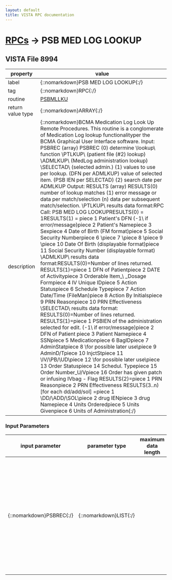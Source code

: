 ```yaml
---
layout: default
title: VISTA RPC documentation
---
```




# [RPCs](TableOfContent.md) &#8594; PSB MED LOG LOOKUP 


 ## VISTA File 8994 


 property | value 
--- | --- 
 label | {::nomarkdown}PSB MED LOG LOOKUP{:/}
 tag | {::nomarkdown}RPC{:/}
 routine | [PSBMLLKU](http://code.osehra.org/dox/Routine_PSBMLLKU_source.html)
 return value type | {::nomarkdown}ARRAY{:/}
 description | {::nomarkdown}BCMA Medication Log Look Up Remote Procedures. This routine is a conglomerate of  Medication Log lookup functionalityper the BCMA Graphical User Interface software. Input:  PSBREC (array)        PSBREC (0)     determine  \lookup\ function                       \PTLKUP\ (patient file (#2) lookup)                      \ADMLKUP\ (MedLog administration lookup)                      \SELECTAD\ (selected admin.)               (1)     values to use per lookup. (DFN per ADMLKUP)                       value of selected item. (PSB IEN per SELECTAD)               (2)     search date per ADMLKUP    Output: RESULTS (array)        RESULTS(0)    number of lookup matches               (1)    error message or data per match/selection               (n)    data per subsequent match/selection. \PTLKUP\ results data format:RPC Call: PSB MED LOG LOOKUPRESULTS(0) = 1RESULTS(1) = piece 1         Patient's DFN               (\-1\ if error/message)piece 2         Patient's Namepiece 3         Sexpiece 4         Date of Birth (FM format)piece 5         Social Security Numberpiece 6         \\piece 7         \\piece 8         \\piece 9         \\piece 10        Date Of Birth (displayable format)piece 11        Social Security Number (displayable format)   \ADMLKUP\ results data format:RESULTS(0)=Number of lines returned. RESULTS(1)=piece 1         DFN of Patientpiece 2         DATE of Activitypiece 3         Orderable Item_\ \_Dosage Formpiece 4         IV Unique IDpiece 5         Action Statuspiece 6         Schedule Typepiece 7         Action Date/Time (FileMan)piece 8         Action By Initialspiece 9         PRN Reasonpiece 10        PRN Effectiveness   \SELECTAD\ results data format: RESULTS(0)=Number of lines returned. RESULTS(1)=piece 1         PSBIEN of the administration selected for edit. (\-1\ if error/message)piece 2         DFN of Patient                                piece 3         Patient Namepiece 4         SSNpiece 5         Medicationpiece 6         BagIDpiece 7         AdminStatpiece 8         \for possible later use\piece 9         AdminD/Tpiece 10        InjctStpiece 11        \IV\/\PB\/\UD\piece 12        \for possible later use\piece 13        Order Statuspiece 14        Schedul. Typepiece 15        Order Number_U/Vpiece 16        Order has given patch or infusing IVbag - Flag RESULTS(2)=piece 1         PRN Reasonpiece 2         PRN Effectiveness RESULTS(3..n) [for each dd/add/sol] =piece 1         \DD\/\ADD\/\SOL\piece 2         drug IENpiece 3         drug Namepiece 4         Units Orderedpiece 5         Units Givenpiece 6         Units of Administration{:/}

### Input Parameters

| input parameter | parameter type | maximum data length | required | description | 
| --- | --- | --- | --- | --- | 
| {::nomarkdown}PSBREC{:/} | {::nomarkdown}LIST{:/} |  | {::nomarkdown}true{:/} | {::nomarkdown}PSBREC  (array)(0)     determines  \lookup\ function         \PTLKUP\  (patient file (#2) lookup)        \ADMLKUP\  (administration lookup)        \SELECTAD\ (process selected administration. (1)     values to use for the lookup.  (DFN for the ADMLKUP)        \SELECTAD\ must present the PSBIEN value        of the user-chosen administration.(2)     search date for ADMLKUP{:/} | {::nomarkdown} <br/><br/><p style="font-size: 11px">Generated on January 14th 2017, 7:36:25 am</p>{:/}